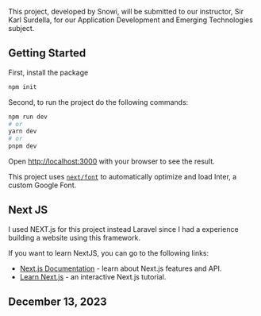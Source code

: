 This project, developed by Snowi, will be submitted to our instructor, Sir Karl Surdella, for our Application Development and Emerging Technologies subject.

## Getting Started

First, install the package

```bash
npm init

```

Second, to run the project do the following commands:

```bash
npm run dev
# or
yarn dev
# or
pnpm dev
```

Open [http://localhost:3000](http://localhost:3000) with your browser to see the result.

This project uses [`next/font`](https://nextjs.org/docs/basic-features/font-optimization) to automatically optimize and load Inter, a custom Google Font.

## Next JS

I used NEXT.js for this project instead Laravel since I had a experience building a website using this framework.

If you want to learn NextJS, you can go to the following links:

- [Next.js Documentation](https://nextjs.org/docs) - learn about Next.js features and API.
- [Learn Next.js](https://nextjs.org/learn) - an interactive Next.js tutorial.

## December 13, 2023
